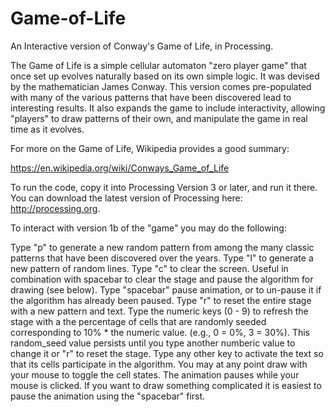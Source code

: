 # Game-of-Life
An Interactive version of Conway's Game of Life, in Processing.

The Game of Life is a simple cellular automaton "zero player game" that once set up evolves naturally based on its own simple logic.  It was devised by the mathematician James Conway.  This version comes pre-populated with many of the various patterns that have been discovered lead to interesting results.  It also expands the game to include interactivity, allowing "players" to draw patterns of their own, and manipulate the game in real time as it evolves.

For more on the Game of Life, Wikipedia provides a good summary:

https://en.wikipedia.org/wiki/Conways_Game_of_Life

To run the code, copy it into Processing Version 3 or later, and run it there.  You can download the latest version of Processing here: http://processing.org.

To interact with version 1b of the "game" you may do the following:

Type "p" to generate a new random pattern from among the many classic patterns that have been discovered over the years.
Type "l" to generate a new pattern of random lines.
Type "c" to clear the screen.  Useful in combination with spacebar to clear the stage and pause the algorithm for drawing (see below).
Type "spacebar" pause animation, or to un-pause it if the algorithm has already been paused.
Type "r" to reset the entire stage with a new pattern and text.
Type the numeric keys (0 - 9) to refresh the stage with a the percentage of cells that are randomly seeded corresponding to 10% * the numeric value. (e.g., 0 = 0%, 3 = 30%).  This random_seed value persists until you type another numberic value to change it or "r" to reset the stage.
Type any other key to activate the text so that its cells participate in the algorithm.
You may at any point draw with your mouse to toggle the cell states.  The animation pauses while your mouse is clicked.  If you want to draw something complicated it is easiest to pause the animation using the "spacebar" first.
